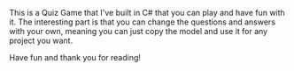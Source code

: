 This is a Quiz Game that I've built in C# that you can play and have fun with it. The interesting part is that you can change the questions and answers with your own, meaning you can just copy the model and use it for any project you want.

Have fun and thank you for reading!
